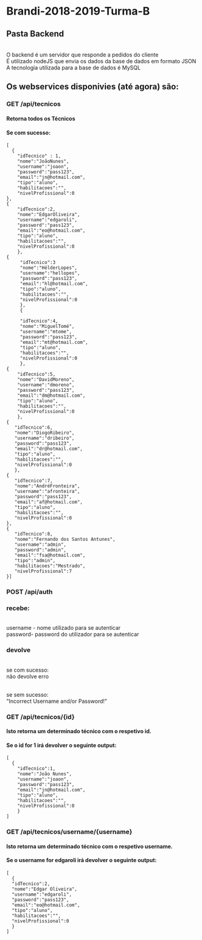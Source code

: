 # Brandi-2018-2019-Turma-B
## Pasta Backend


<br/>O backend é um servidor que responde a pedidos do cliente
<br/>É utilizado nodeJS que envia os dados da base de dados em formato JSON
<br/>A tecnologia utilizada para a base de dados é MySQL

## Os webservices disponivies (até agora) são:

### GET /api/tecnicos
#### Retorna todos os Técnicos

#### Se com sucesso:
``` jsonc
[
  {
    "idTecnico" : 1,
    "nome":"JoãoNunes",
    "username":"joaon",
    "password":"pass123",
    "email":"jn@hotmail.com",
    "tipo":"aluno",
    "habilitacoes":"",
    "nivelProfissional":0
},
{
    "idTecnico":2,
    "nome":"EdgarOliveira",
    "username":"edgaroli",
    "password":"pass123",
    "email":"eo@hotmail.com",
    "tipo":"aluno",
    "habilitacoes":"",
    "nivelProfissional":0
    },
{
     "idTecnico":3
     "nome":"HélderLopes",
     "username":"hellopes",
     "password":"pass123",
     "email":"hl@hotmail.com",
     "tipo":"aluno",
     "habilitacoes":"",
     "nivelProfissional":0
     },
     {
     
     "idTecnico":4,
     "nome":"MiguelTomé",
     "username":"mtome",
     "password":"pass123",
     "email":"mt@hotmail.com",
     "tipo":"aluno",
     "habilitacoes":"",
     "nivelProfissional":0
     },
{
    "idTecnico":5,
    "nome":"DavidMoreno",
    "username":"dmoreno",
    "password":"pass123",
    "email":"dm@hotmail.com",
    "tipo":"aluno",
    "habilitacoes":"",
    "nivelProfissional":0
    },
{
   "idTecnico":6,
   "nome":"DiogoRibeiro",
   "username":"dribeiro",
   "password":"pass123",
   "email":"dr@hotmail.com",
   "tipo":"aluno",
   "habilitacoes":"",
   "nivelProfissional":0
   },
{
   "idTecnico":7,
   "nome":"AndréFronteira",
   "username":"afronteira",
   "password":"pass123",
   "email":"af@hotmail.com",
   "tipo":"aluno",
   "habilitacoes":"",
   "nivelProfissional":0
},
{
   "idTecnico":8,
   "nome":"Fernando dos Santos Antunes",
   "username":"admin",
   "password":"admin",
   "email":"fsa@hotmail.com",
   "tipo":"admin",
   "habilitacoes":"Mestrado",
   "nivelProfissional":7
}]
```

### POST /api/auth

### recebe:

<br/> username - nome utilizado para se autenticar
<br/> password- password do utilizador para se autenticar

### devolve

<br/>se com sucesso:
<br/>não devolve erro

<br/>se sem sucesso:
<br/>"Incorrect Username and/or Password!"


### GET /api/tecnicos/{id}
#### Isto retorna um determinado técnico com o respetivo id.
#### Se o id for 1 irá devolver o seguinte output:
```jsonc
[
  {
    "idTecnico":1,
    "nome":"João Nunes",
    "username":"joaon",
    "password":"pass123",
    "email":"jn@hotmail.com",
    "tipo":"aluno",
    "habilitacoes":"",
    "nivelProfissional":0
    }
]
```

### GET /api/tecnicos/username/{username}
#### Isto retorna um determinado técnico com o respetivo username.
#### Se o username for edgaroli irá devolver o seguinte output:
```jsonc
[
  {
  "idTecnico":2,
  "nome":"Edgar Oliveira",
  "username":"edgaroli",
  "password":"pass123",
  "email":"eo@hotmail.com",
  "tipo":"aluno",
  "habilitacoes":"",
  "nivelProfissional":0
  }
]
```

